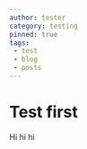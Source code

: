 ```yaml
---
author: tester
category: testing
pinned: true
tags:
 - test
 - blog
 - posts
---
```


# Test first

Hi hi hi
